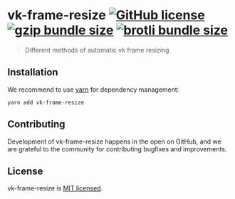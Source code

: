 # vk-frame-resize [![GitHub license](https://img.shields.io/badge/license-MIT-blue.svg)](https://github.com/eolme/vk-frame-resize/blob/master/LICENSE) [![gzip bundle size](https://phobia.vercel.app/api/badge/gz/vk-frame-resize)](https://phobia.vercel.app/p/vk-frame-resize) [![brotli bundle size](https://phobia.vercel.app/api/badge/br/vk-frame-resize)](https://phobia.vercel.app/p/vk-frame-resize)

> Different methods of automatic vk frame resizing

## Installation

We recommend to use [yarn](https://yarnpkg.com/getting-started) for dependency management:

```shell
yarn add vk-frame-resize
```

## Contributing

Development of vk-frame-resize happens in the open on GitHub, and we are grateful to the community for contributing bugfixes and improvements.

## License

vk-frame-resize is [MIT licensed](./LICENSE).
